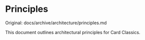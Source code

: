 # Principles

Original: docs/archive/architecture/principles.md

This document outlines architectural principles for Card Classics.
